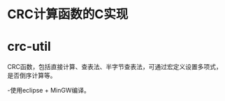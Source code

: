 CRC计算函数的C实现
================================
# crc-util
CRC函数，包括直接计算、查表法、半字节查表法，可通过宏定义设置多项式，是否倒序计算等。

-使用eclipse + MinGW编译。
